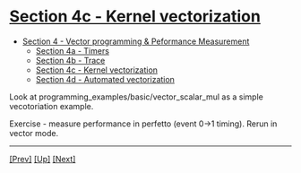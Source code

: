 <!---//===- README.md --------------------------*- Markdown -*-===//
//
// This file is licensed under the Apache License v2.0 with LLVM Exceptions.
// See https://llvm.org/LICENSE.txt for license information.
// SPDX-License-Identifier: Apache-2.0 WITH LLVM-exception
//
// Copyright (C) 2022, Advanced Micro Devices, Inc.
// 
//===----------------------------------------------------------------------===//-->

# <ins>Section 4c - Kernel vectorization</ins>

* [Section 4 - Vector programming & Peformance Measurement](../../section-4)
    * [Section 4a - Timers](./section-4a)
    * [Section 4b - Trace](./section-4b)
    * [Section 4c - Kernel vectorization](./section-4c)
    * [Section 4d - Automated vectorization](./section-4d)

Look at programming_examples/basic/vector_scalar_mul as a simple vecotoriation example.

Exercise - measure performance in perfetto (event 0->1 timing). 
Rerun in vector mode.

-----
[[Prev]](../section-4b) [[Up]](../../section-4) [[Next]](../section-4d)

